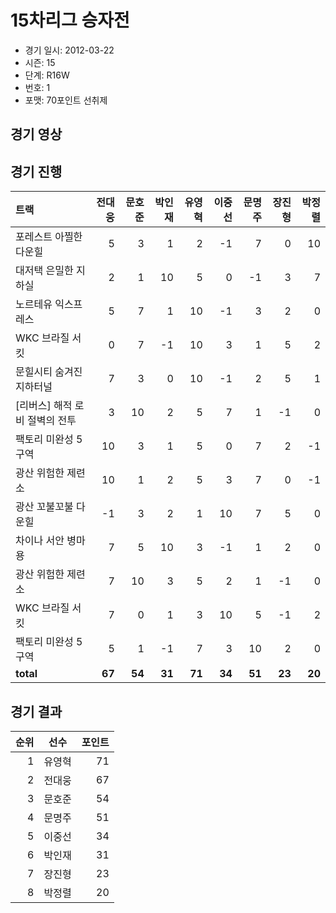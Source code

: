 # 15차리그 승자전

- 경기 일시: 2012-03-22
- 시즌: 15
- 단계: R16W
- 번호: 1
- 포맷: 70포인트 선취제





## 경기 영상
## 경기 진행

| 트랙 | 전대웅 | 문호준 | 박인재 | 유영혁 | 이중선 | 문명주 | 장진형 | 박정렬 |
|:---|---:|---:|---:|---:|---:|---:|---:|---:|
| 포레스트 아찔한 다운힐 | 5 | 3 | 1 | 2 | -1 | 7 | 0 | 10 |
| 대저택 은밀한 지하실 | 2 | 1 | 10 | 5 | 0 | -1 | 3 | 7 |
| 노르테유 익스프레스 | 5 | 7 | 1 | 10 | -1 | 3 | 2 | 0 |
| WKC 브라질 서킷 | 0 | 7 | -1 | 10 | 3 | 1 | 5 | 2 |
| 문힐시티 숨겨진 지하터널 | 7 | 3 | 0 | 10 | -1 | 2 | 5 | 1 |
| [리버스] 해적 로비 절벽의 전투 | 3 | 10 | 2 | 5 | 7 | 1 | -1 | 0 |
| 팩토리 미완성 5구역 | 10 | 3 | 1 | 5 | 0 | 7 | 2 | -1 |
| 광산 위험한 제련소 | 10 | 1 | 2 | 5 | 3 | 7 | 0 | -1 |
| 광산 꼬불꼬불 다운힐 | -1 | 3 | 2 | 1 | 10 | 7 | 5 | 0 |
| 차이나 서안 병마용 | 7 | 5 | 10 | 3 | -1 | 1 | 2 | 0 |
| 광산 위험한 제련소 | 7 | 10 | 3 | 5 | 2 | 1 | -1 | 0 |
| WKC 브라질 서킷 | 7 | 0 | 1 | 3 | 10 | 5 | -1 | 2 |
| 팩토리 미완성 5구역 | 5 | 1 | -1 | 7 | 3 | 10 | 2 | 0 |
| __total__ | __67__ | __54__ | __31__ | __71__ | __34__ | __51__ | __23__ | __20__ |




## 경기 결과

| 순위 | 선수 | 포인트 |
|---:|:---:|---:|
| 1 | 유영혁 | 71 |
| 2 | 전대웅 | 67 |
| 3 | 문호준 | 54 |
| 4 | 문명주 | 51 |
| 5 | 이중선 | 34 |
| 6 | 박인재 | 31 |
| 7 | 장진형 | 23 |
| 8 | 박정렬 | 20 |

